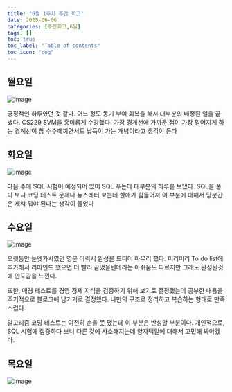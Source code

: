 ```yaml
---
title: "6월 1주차 주간 회고"
date: 2025-06-06
categories: [주간회고,6월]
tags: []
toc: true
toc_label: "Table of contents"
toc_icon: "cog"
---
```


## 월요일
![image](https://github.com/user-attachments/assets/89033ee9-9a7b-42c5-a5d6-db8941182eff)

긍정적인 하루였던 것 같다. 어느 정도 동기 부여 회복을 해서 대부분의 배정된 일을 끝냈다. CS229 SVM을 흥미롭게 수강했다. 가장 경계선에 가까운 점이 가장 멀어지게 하는 경계선이 참 수수께끼면서도 납득이 가는 개념이라고 생각이 든다

## 화요일
![image](https://github.com/user-attachments/assets/7bbdd0ce-795c-48ee-a89a-0c2cb04186bf)

다음 주에 SQL 시험이 예정되어 있어 SQL 푸는데 대부분의 하루를 보냈다. SQL을 풀다 보니 코딩 테스트 문제나 뉴스레터 보는데 할애가 힘들어져 이 부분에 대해서 당분간은 제쳐 둬야 된다는 생각이 들었다

## 수요일
![image](https://github.com/user-attachments/assets/7b0b0245-25e1-455a-8c2c-0139ab6752bf)

오랫동안 눈엣가시였던 영문 이력서 완성을 드디어 마무리 했다. 미리미리 To do list에 추가해서 리마인드 했으면 더 빨리 끝냈을텐데라는 아쉬움도 따르지만 그래도 완성된것에 안도감을 느낀다. 

또한, 매경 테스트를 경영 경제 지식을 검증하기 위해 보기로 결정했는데 공부한 내용을 주기적으로 블로그에 남기기로 결정했다. 나만의 구조로 정리하고 복습하는 형태로 만족스럽다. 

알고리즘 코딩 테스트는 여전히 손을 못 댔는데 이 부분은 반성할 부분이다. 개인적으로, SQL 시험에 집중하다 보니 다른 것에 사소해지는데 양자택일에 대해서 고민해 봐야겠다.
## 목요일
![image](https://github.com/user-attachments/assets/c5fa25f7-70fd-470e-bdb8-f4ca81850654)

